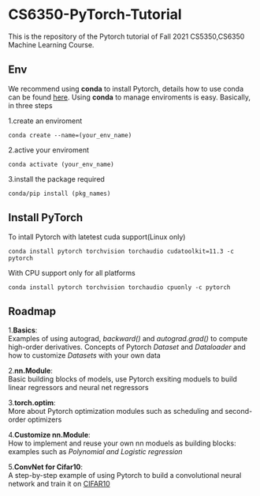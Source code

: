 # CS6350-PyTorch-Tutorial

This is the repository of the Pytorch tutorial of Fall 2021 CS5350,CS6350 Machine Learning Course.

## Env

We recommend using **conda** to install Pytorch, details how to use conda can be found [here](https://docs.conda.io/projects/conda/en/latest/user-guide/tasks/manage-environments.html). Using **conda** to manage enviroments is easy. Basically, in three steps

1.create an enviroment
```
conda create --name=(your_env_name)
```
2.active your enviroment
```
conda activate (your_env_name)
```
3.install the package required
```
conda/pip install (pkg_names)
```

## Install PyTorch

To intall Pytorch with latetest cuda support(Linux only)
```
conda install pytorch torchvision torchaudio cudatoolkit=11.3 -c pytorch
```
With CPU support only for all platforms
```
conda install pytorch torchvision torchaudio cpuonly -c pytorch
```

## Roadmap

1.**Basics**:\
Examples of using autograd, *backward()* and *autograd.grad()* to compute high-order derivatives. Concepts of Pytorch *Dataset* and *Dataloader* and how to customize *Datasets* with your own data

2.**nn.Module**:\
Basic building blocks of models, use Pytorch exsiting moduels to build linear regressors and neural net regressors

3.**torch.optim**:\
More about Pytorch optimization modules such as scheduling and second-order optimizers

4.**Customize nn.Module**:\
How to implement and reuse your own nn moduels as building blocks: examples such as *Polynomial and Logistic regression*

5.**ConvNet for Cifar10**:\
A step-by-step example of using Pytorch to build a convolutional neural network and train it on [CIFAR10](https://www.cs.toronto.edu/~kriz/cifar.html)



